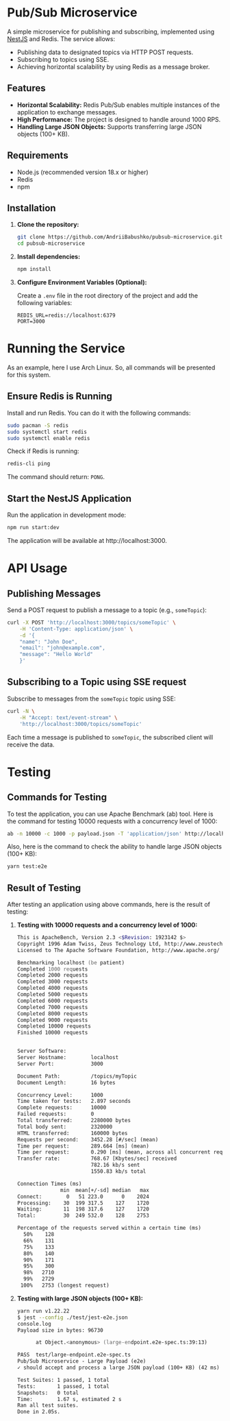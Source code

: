 # Pub/Sub Microservice

A simple microservice for publishing and subscribing, implemented using [NestJS](https://nestjs.com/) and Redis. The service allows:

- Publishing data to designated topics via HTTP POST requests.
- Subscribing to topics using SSE.
- Achieving horizontal scalability by using Redis as a message broker.

## Features

- **Horizontal Scalability:** Redis Pub/Sub enables multiple instances of the application to exchange messages.
- **High Performance:** The project is designed to handle around 1000 RPS.
- **Handling Large JSON Objects:** Supports transferring large JSON objects (100+ KB).

## Requirements

- Node.js (recommended version 18.x or higher)
- Redis
- npm

## Installation

1. **Clone the repository:**

   ```bash
   git clone https://github.com/AndriiBabushko/pubsub-microservice.git
   cd pubsub-microservice
    ```

2. **Install dependencies:** 

   ```bash
   npm install
   ```

3. **Configure Environment Variables (Optional):**

   Create a `.env` file in the root directory of the project and add the following variables:

   ```plaintext
   REDIS_URL=redis://localhost:6379
   PORT=3000
   ```


# Running the Service

As an example, here I use Arch Linux. So, all commands will be presented for this system.

## Ensure Redis is Running

Install and run Redis. You can do it with the following commands:

```bash
sudo pacman -S redis
sudo systemctl start redis
sudo systemctl enable redis
```

Check if Redis is running:

```bash
redis-cli ping
```

The command should return: `PONG`.

## Start the NestJS Application

Run the application in development mode:

```bash
npm run start:dev
```

The application will be available at http://localhost:3000.

# API Usage

## Publishing Messages

Send a POST request to publish a message to a topic (e.g., `someTopic`):

```bash
curl -X POST 'http://localhost:3000/topics/someTopic' \
    -H 'Content-Type: application/json' \
    -d '{
    "name": "John Doe",
    "email": "john@example.com",
    "message": "Hello World"
    }'
```

## Subscribing to a Topic using SSE request

Subscribe to messages from the `someTopic` topic using SSE:

```bash
curl -N \
    -H "Accept: text/event-stream" \
    'http://localhost:3000/topics/someTopic'
```

Each time a message is published to `someTopic`, the subscribed client will receive the data.

# Testing

## Commands for Testing

To test the application, you can use Apache Benchmark (ab) tool. Here is the command for testing 10000 requests with a concurrency level of 1000:

```bash
ab -n 10000 -c 1000 -p payload.json -T 'application/json' http://localhost:3000/topics/myTopic
```

Also, here is the command to check the ability to handle large JSON objects (100+ KB):

```bash
yarn test:e2e
```  

## Result of Testing

After testing an application using above commands, here is the result of testing:

1. **Testing with 10000 requests and a concurrency level of 1000:**
    
    ```zsh
    This is ApacheBench, Version 2.3 <$Revision: 1923142 $>
    Copyright 1996 Adam Twiss, Zeus Technology Ltd, http://www.zeustech.net/
    Licensed to The Apache Software Foundation, http://www.apache.org/
    
    Benchmarking localhost (be patient)
    Completed 1000 requests
    Completed 2000 requests
    Completed 3000 requests
    Completed 4000 requests
    Completed 5000 requests
    Completed 6000 requests
    Completed 7000 requests
    Completed 8000 requests
    Completed 9000 requests
    Completed 10000 requests
    Finished 10000 requests
    
    
    Server Software:        
    Server Hostname:        localhost
    Server Port:            3000
    
    Document Path:          /topics/myTopic
    Document Length:        16 bytes
    
    Concurrency Level:      1000
    Time taken for tests:   2.897 seconds
    Complete requests:      10000
    Failed requests:        0
    Total transferred:      2280000 bytes
    Total body sent:        2320000
    HTML transferred:       160000 bytes
    Requests per second:    3452.28 [#/sec] (mean)
    Time per request:       289.664 [ms] (mean)
    Time per request:       0.290 [ms] (mean, across all concurrent requests)
    Transfer rate:          768.67 [Kbytes/sec] received
                            782.16 kb/s sent
                            1550.83 kb/s total
    
    Connection Times (ms)
                  min  mean[+/-sd] median   max
    Connect:        0   51 223.0      0    2024
    Processing:    30  199 317.5    127    1720
    Waiting:       11  198 317.6    127    1720
    Total:         30  249 532.0    128    2753
    
    Percentage of the requests served within a certain time (ms)
      50%    128
      66%    131
      75%    133
      80%    140
      90%    171
      95%    300
      98%   2710
      99%   2729
     100%   2753 (longest request)
    ```

2. **Testing with large JSON objects (100+ KB):**

    ```zsh
    yarn run v1.22.22
    $ jest --config ./test/jest-e2e.json
    console.log
    Payload size in bytes: 96730
    
          at Object.<anonymous> (large-endpoint.e2e-spec.ts:39:13)
    
    PASS  test/large-endpoint.e2e-spec.ts
    Pub/Sub Microservice - Large Payload (e2e)
    ✓ should accept and process a large JSON payload (100+ KB) (42 ms)
    
    Test Suites: 1 passed, 1 total
    Tests:       1 passed, 1 total
    Snapshots:   0 total
    Time:        1.67 s, estimated 2 s
    Ran all test suites.
    Done in 2.05s.
    ```
